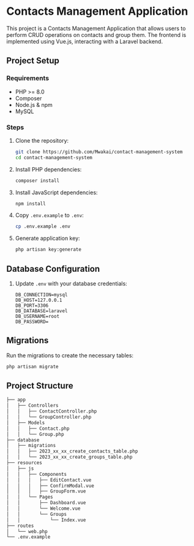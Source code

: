 # Contacts Management Application

This project is a Contacts Management Application that allows users to perform CRUD operations on contacts and group them. The frontend is implemented using Vue.js, interacting with a Laravel backend.

## Project Setup

### Requirements

-   PHP >= 8.0
-   Composer
-   Node.js & npm
-   MySQL

### Steps

1. Clone the repository:

    ```bash
    git clone https://github.com/Mwakai/contact-management-system
    cd contact-management-system
    ```

2. Install PHP dependencies:

    ```bash
    composer install
    ```

3. Install JavaScript dependencies:

    ```bash
    npm install
    ```

4. Copy `.env.example` to `.env`:

    ```bash
    cp .env.example .env
    ```

5. Generate application key:
    ```bash
    php artisan key:generate
    ```

## Database Configuration

1. Update `.env` with your database credentials:
    ```env
    DB_CONNECTION=mysql
    DB_HOST=127.0.0.1
    DB_PORT=3306
    DB_DATABASE=laravel
    DB_USERNAME=root
    DB_PASSWORD=
    ```

## Migrations

Run the migrations to create the necessary tables:

```bash
php artisan migrate
```

## Project Structure

```bash
├── app
│   ├── Controllers
│   │   ├── ContactController.php
│   │   └── GroupController.php
│   ├── Models
│   │   ├── Contact.php
│   │   └── Group.php
├── database
│   ├── migrations
│   │   ├── 2023_xx_xx_create_contacts_table.php
│   │   └── 2023_xx_xx_create_groups_table.php
├── resources
│   ├── js
│   │   ├── Components
│   │   │   ├── EditContact.vue
│   │   │   ├── ConfirmModal.vue
│   │   │   ├── GroupForm.vue
│   │   └── Pages
│   │       ├── Dashboard.vue
│   │       └── Welcome.vue
│   │       └── Groups
│   │           └── Index.vue
├── routes
│   └── web.php
└── .env.example


```

